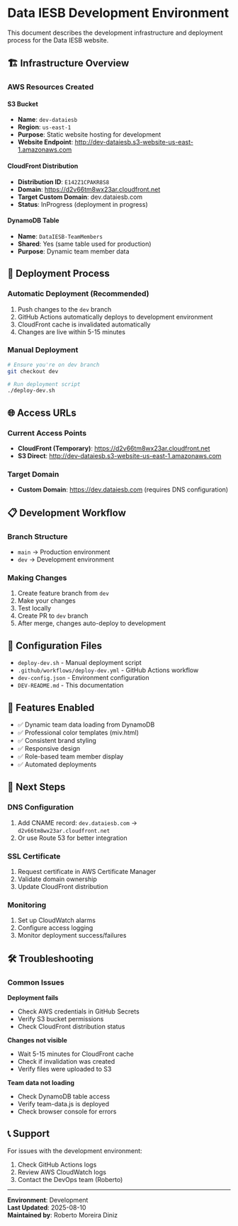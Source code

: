 # Data IESB Development Environment

This document describes the development infrastructure and deployment process for the Data IESB website.

## 🏗️ Infrastructure Overview

### AWS Resources Created

#### S3 Bucket
- **Name**: `dev-dataiesb`
- **Region**: `us-east-1`
- **Purpose**: Static website hosting for development
- **Website Endpoint**: http://dev-dataiesb.s3-website-us-east-1.amazonaws.com

#### CloudFront Distribution
- **Distribution ID**: `E142Z1CPAKR8S8`
- **Domain**: https://d2v66tm8wx23ar.cloudfront.net
- **Target Custom Domain**: dev.dataiesb.com
- **Status**: InProgress (deployment in progress)

#### DynamoDB Table
- **Name**: `DataIESB-TeamMembers`
- **Shared**: Yes (same table used for production)
- **Purpose**: Dynamic team member data

## 🚀 Deployment Process

### Automatic Deployment (Recommended)
1. Push changes to the `dev` branch
2. GitHub Actions automatically deploys to development environment
3. CloudFront cache is invalidated automatically
4. Changes are live within 5-15 minutes

### Manual Deployment
```bash
# Ensure you're on dev branch
git checkout dev

# Run deployment script
./deploy-dev.sh
```

## 🌐 Access URLs

### Current Access Points
- **CloudFront (Temporary)**: https://d2v66tm8wx23ar.cloudfront.net
- **S3 Direct**: http://dev-dataiesb.s3-website-us-east-1.amazonaws.com

### Target Domain
- **Custom Domain**: https://dev.dataiesb.com (requires DNS configuration)

## 📋 Development Workflow

### Branch Structure
- `main` → Production environment
- `dev` → Development environment

### Making Changes
1. Create feature branch from `dev`
2. Make your changes
3. Test locally
4. Create PR to `dev` branch
5. After merge, changes auto-deploy to development

## 🔧 Configuration Files

- `deploy-dev.sh` - Manual deployment script
- `.github/workflows/deploy-dev.yml` - GitHub Actions workflow
- `dev-config.json` - Environment configuration
- `DEV-README.md` - This documentation

## 🎯 Features Enabled

- ✅ Dynamic team data loading from DynamoDB
- ✅ Professional color templates (miv.html)
- ✅ Consistent brand styling
- ✅ Responsive design
- ✅ Role-based team member display
- ✅ Automated deployments

## 🔄 Next Steps

### DNS Configuration
1. Add CNAME record: `dev.dataiesb.com` → `d2v66tm8wx23ar.cloudfront.net`
2. Or use Route 53 for better integration

### SSL Certificate
1. Request certificate in AWS Certificate Manager
2. Validate domain ownership
3. Update CloudFront distribution

### Monitoring
1. Set up CloudWatch alarms
2. Configure access logging
3. Monitor deployment success/failures

## 🛠️ Troubleshooting

### Common Issues

**Deployment fails**
- Check AWS credentials in GitHub Secrets
- Verify S3 bucket permissions
- Check CloudFront distribution status

**Changes not visible**
- Wait 5-15 minutes for CloudFront cache
- Check if invalidation was created
- Verify files were uploaded to S3

**Team data not loading**
- Check DynamoDB table access
- Verify team-data.js is deployed
- Check browser console for errors

## 📞 Support

For issues with the development environment:
1. Check GitHub Actions logs
2. Review AWS CloudWatch logs
3. Contact the DevOps team (Roberto)

---

**Environment**: Development  
**Last Updated**: 2025-08-10  
**Maintained by**: Roberto Moreira Diniz

